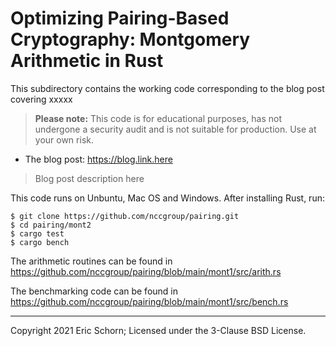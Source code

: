 # Optimizing Pairing-Based Cryptography: Montgomery Arithmetic in Rust


This subdirectory contains the working code corresponding to the blog
post covering xxxxx

> **Please note:** This code is for educational purposes, has not undergone
> a security audit and is not suitable for production. Use at your own risk.

* The blog post: <https://blog.link.here>

> Blog post description here

This code runs on Unbuntu, Mac OS and Windows. After installing Rust, run:

~~~
$ git clone https://github.com/nccgroup/pairing.git
$ cd pairing/mont2
$ cargo test
$ cargo bench
~~~

The arithmetic routines can be found in <https://github.com/nccgroup/pairing/blob/main/mont1/src/arith.rs>

The benchmarking code can be found in <https://github.com/nccgroup/pairing/blob/main/mont1/src/bench.rs>

---
Copyright 2021 Eric Schorn; Licensed under the 3-Clause BSD License.
